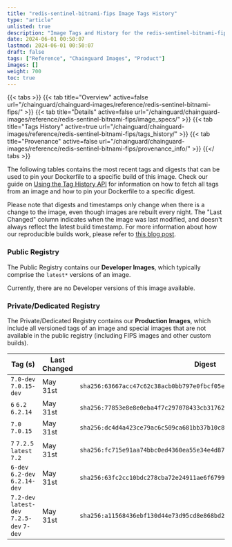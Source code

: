 ```yaml
---
title: "redis-sentinel-bitnami-fips Image Tags History"
type: "article"
unlisted: true
description: "Image Tags and History for the redis-sentinel-bitnami-fips Chainguard Image"
date: 2024-06-01 00:50:07
lastmod: 2024-06-01 00:50:07
draft: false
tags: ["Reference", "Chainguard Images", "Product"]
images: []
weight: 700
toc: true
---
```


{{< tabs >}}
{{< tab title="Overview" active=false url="/chainguard/chainguard-images/reference/redis-sentinel-bitnami-fips/" >}}
{{< tab title="Details" active=false url="/chainguard/chainguard-images/reference/redis-sentinel-bitnami-fips/image_specs/" >}}
{{< tab title="Tags History" active=true url="/chainguard/chainguard-images/reference/redis-sentinel-bitnami-fips/tags_history/" >}}
{{< tab title="Provenance" active=false url="/chainguard/chainguard-images/reference/redis-sentinel-bitnami-fips/provenance_info/" >}}
{{</ tabs >}}

The following tables contains the most recent tags and digests that can be used to pin your Dockerfile to a specific build of this image. Check our guide on [Using the Tag History API](/chainguard/chainguard-images/using-the-tag-history-api/) for information on how to fetch all tags from an image and how to pin your Dockerfile to a specific digest.

Please note that digests and timestamps only change when there is a change to the image, even though images are rebuilt every night. The "Last Changed" column indicates when the image was last modified, and doesn't always reflect the latest build timestamp. For more information about how our reproducible builds work, please refer to [this blog post](https://www.chainguard.dev/unchained/reproducing-chainguards-reproducible-image-builds).

### Public Registry
The Public Registry contains our **Developer Images**, which typically comprise the `latest*` versions of an image.

Currently, there are no Developer versions of this image available.

### Private/Dedicated Registry
The Private/Dedicated Registry contains our **Production Images**, which include all versioned tags of an image and special images that are not available in the public registry (including FIPS images and other custom builds).

| Tag (s)                                     | Last Changed | Digest                                                                    |
|---------------------------------------------|--------------|---------------------------------------------------------------------------|
|  `7.0-dev` `7.0.15-dev`                     | May 31st     | `sha256:63667acc47c62c38acb0bb797e0fbcf05e5698a1358abc9ae6008df37c346b98` |
|  `6` `6.2` `6.2.14`                         | May 31st     | `sha256:77853e8e8e0eba4f7c297078433cb317623137eb1dc13be61d39a3492b2a2236` |
|  `7.0` `7.0.15`                             | May 31st     | `sha256:dc4d4a423ce79ac6c509ca681bb37b10c820ed358c0222bc1d118b75e6cc8d9c` |
|  `7` `7.2.5` `latest` `7.2`                 | May 31st     | `sha256:fc715e91aa74bbc0ed4360ea55e34e4d87b931ef9f9cd186c7e2c54c9473118a` |
|  `6-dev` `6.2-dev` `6.2.14-dev`             | May 31st     | `sha256:63fc2cc10bdc278cba72e24911ae6f6799730fd77ccf43a38e423d761cb2b1fa` |
|  `7.2-dev` `latest-dev` `7.2.5-dev` `7-dev` | May 31st     | `sha256:a11568436ebf130d44e73d95cd8e868bd219c69c99ab83e7e24b1b551d2d041c` |

